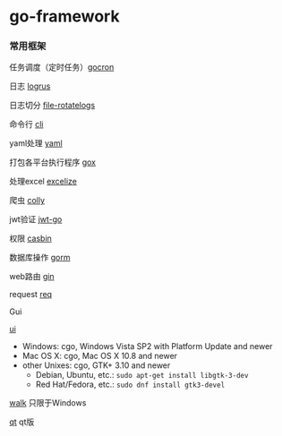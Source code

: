 # go-framework

  ### 常用框架

  任务调度（定时任务）[gocron](https://github.com/jasonlvhit/gocron)
  
  日志 [logrus](https://github.com/sirupsen/logrus)
  
  日志切分 [file-rotatelogs](https://github.com/lestrrat-go/file-rotatelogs)
  
  命令行 [cli](https://github.com/urfave/cli)

  yaml处理 [yaml](https://github.com/go-yaml/yaml)
  
  打包各平台执行程序 [gox](https://github.com/mitchellh/gox)
  
  处理excel [excelize](https://github.com/360EntSecGroup-Skylar/excelize)
  
  爬虫 [colly](https://github.com/gocolly/colly)
  
  jwt验证 [jwt-go](https://github.com/dgrijalva/jwt-go)
  
  权限 [casbin](https://github.com/casbin/casbin)
  
  数据库操作 [gorm](https://github.com/jinzhu/gorm)
  
  web路由 [gin](https://github.com/gin-gonic/gin)
  
  request [req](https://github.com/imroc/req)

  Gui
  
  [ui](https://github.com/andlabs/ui) 
  - Windows: cgo, Windows Vista SP2 with Platform Update and newer
  - Mac OS X: cgo, Mac OS X 10.8 and newer
  - other Unixes: cgo, GTK+ 3.10 and newer
	  - Debian, Ubuntu, etc.: `sudo apt-get install libgtk-3-dev`
	  - Red Hat/Fedora, etc.: `sudo dnf install gtk3-devel`
    
  [walk](https://github.com/lxn/walk) 只限于Windows
  
  [qt](https://github.com/therecipe/qt) qt版
